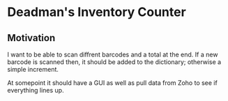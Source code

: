 # Deadman's Inventory Counter

## Motivation
I want to be able to scan diffrent barcodes and a total at the end. If a new barcode is scanned then, it should be added to the dictionary; otherwise a simple increment. 

At somepoint it should have a GUI as well as pull data from Zoho to see if everything lines up. 


